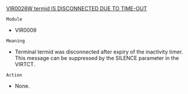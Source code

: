 [VIR0026W termid IS DISCONNECTED DUE TO TIME-OUT](https://virtel.readthedocs.io/en/latest/manuals/virtel/Virtel459MG/messages.html?highlight=VIR0026W#VIR0026W)

`Module`
- VIR0009

`Meaning`
- Terminal termid was disconnected after expiry of the inactivity timer. This message can be suppressed by the SILENCE parameter in the VIRTCT.

`Action`
- None.
